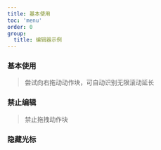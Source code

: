 ```yaml
---
title: 基本使用
toc: 'menu'
order: 0
group:
  title: 编辑器示例
---
```


### 基本使用

> 尝试向右拖动动作块，可自动识别无限滚动延长

<code src="./index.tsx"></code>

### 禁止编辑

> 禁止拖拽动作块

<code src="./disable.tsx"></code>

### 隐藏光标

<code src="./hideCursor.tsx"></code>
